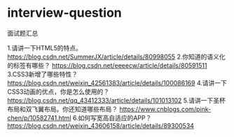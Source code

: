 # interview-question
面试题汇总


1.请讲一下HTML5的特点。 https://blog.csdn.net/SummerJX/article/details/80998055
2.你知道的语义化的标签有哪些？  https://blog.csdn.net/eeeecw/article/details/80591511
3.CSS3新增了哪些特性？ https://blog.csdn.net/weixin_42561383/article/details/100086169
4.请讲一下CSS3动画的优点，你是怎么使用的？  https://blog.csdn.net/qq_43412333/article/details/101013102
5.请讲一下圣杯布局和双飞翼布局。你还知道哪些布局？  https://www.cnblogs.com/pink-chen/p/10582741.html
6.如何写宽高自适应的APP？   https://blog.csdn.net/weixin_43606158/article/details/89300534
